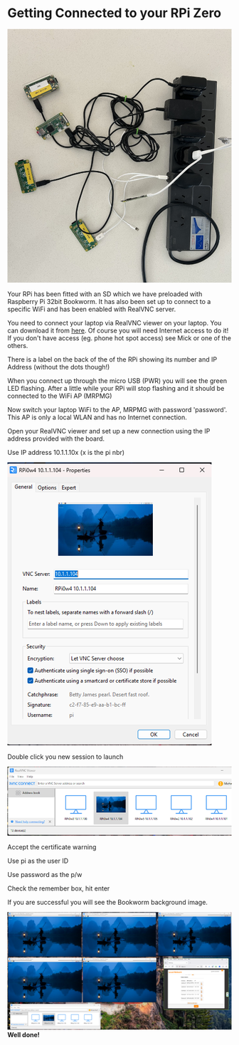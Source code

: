 # Getting Connected to your RPi Zero

![5 RPi's loaded and tested with PSU's](/Documentation/5RPis.jpg)

Your RPi has been fitted with an SD which we have preloaded with Raspberry Pi 32bit Bookworm.  It has also been set up to connect to a specific WiFi and has been enabled with RealVNC server.

You need to connect your laptop via RealVNC viewer on your laptop. You can download it from [here](https://www.realvnc.com/en/connect/download/viewer/).  Of course you will need Internet access to do it!  If you don't have access (eg. phone hot spot access) see Mick or one of the others.

There is a label on the back of the of the RPi showing its number and IP Address (without the dots though!)

When you connect up through the micro USB (PWR) you will see the green LED flashing.
After a little while your RPi will stop flashing and it should be connected to the WiFi AP (MRPMG)

Now switch your laptop WiFi to the AP, MRPMG with password 'password'. This AP is only a local WLAN and has no Internet connection.

Open your RealVNC viewer and set up a new connection using the IP address provided with the board.

Use IP address 10.1.1.10x (x is the pi nbr)

![A config on RealVNC viewer](/Documentation/RealVNC-Config.png)

Double click you new session to launch

![Select your newly configured session](/Documentation/Session_definitions_on_RealVNC_viewr.png)

Accept the certificate warning

Use pi as the user ID

Use password as the p/w

Check the remember box, hit enter

If you are successful you will see the Bookworm background image.

![Five active Sessions!](/Documentation/5_active_sessions.png)  **Well done!**
